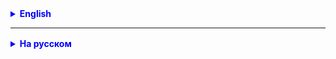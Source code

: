 <details style="margin-top: 16px">
  <summary style="cursor: pointer; color: blue;"><b>English</b></summary>



</details>

<hr>

<details style="margin-top: 16px">
  <summary style="cursor: pointer; color: blue;"><b>На русском</b></summary>

### Задача 1

- Написать класс AppContants для хранения не изменяемых значений для приложения Bank.
- использовать переменные класса AppContants в приложении

Класс должен содержать переменные которые необходимы для приложения:

- количество карт, которые хранит банк `DEFAULT_CARDS_SIZE`
- добавить конструктор в клаcc Bank, и использовать для инициализации массива эту переменную
- сообщения об ошибках к примеру _"У вас не достаточно средств для выполнения этой операции"_, _"Банк больше не
  принимает
  новых клиентов"_ и т.п.
- подумать какие еще значения можно записать в класс AppContants
- добавить для каждой новой переменной javadoc

**java doc:** `/**   */`

````java
/**
 * тут нужно описать что делает переменная или метод
 */
````

### Задача 2

Расширить функционал приложения:

Написать статические методы для чтения ввода с консоли используя Scanner.

- определить отдельный пакет `menu` где будут храниться классы отвечающие за работу с меню
- создать класс `ConsoleInput` в пакете `menu` который будет содержать статические методы: `public static ... `
    - чтение и возврат целочисленого значение `public static int readInt()`
    - чтение и возврат строчного значение `public static String readLine()`
    - добавть другие методы, если необходимы
    - протестировать работу методов класса `ConsoleInput` в main.

## Задача 3

Придумать пункты меню необходимые для нашего приложения Bank, учитывая только текущий функционал приложения.
 - опубликовать свое предложение пунктов меню в нашей группе в слаке, с описанием каждого пункта
 - предложение должно быть адекватным, т.е. вы должны иметь представление как это реализовать


</details>
